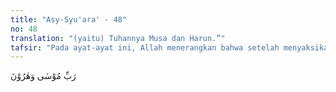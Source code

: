 ```yaml
---
title: "Asy-Syu'ara' - 48"
no: 48
translation: "(yaitu) Tuhannya Musa dan Harun.”"
tafsir: "Pada ayat-ayat ini, Allah menerangkan bahwa setelah menyaksikan apa yang terjadi, ahli-ahli sihir Fir'aun itu menyerah kalah. Mereka tersungkur dan lalu bersujud kepada Allah Tuhan Yang Mahakuasa dan Mahaperkasa, sambil berikrar, \"Kami telah beriman kepada Tuhan semesta alam, yaitu Tuhan yang disembah Musa dan Harun.\" Mereka berbuat demikian karena sadar bahwa apa yang mereka perlihatkan kepada orang banyak hanyalah khayalan dan tipuan semata. Adapun apa yang diperlihatkan Musa adalah mukjizat, dan betul-betul bukan sihir. Itu adalah suatu kekuasaan yang jauh lebih unggul dari apa yang mereka ketahui, dan datangnya dari langit untuk memperkuat Musa di dalam pengakuannya sebagai seorang rasul Allah."
---
```


رَبِّ مُوْسٰى وَهٰرُوْنَ  
